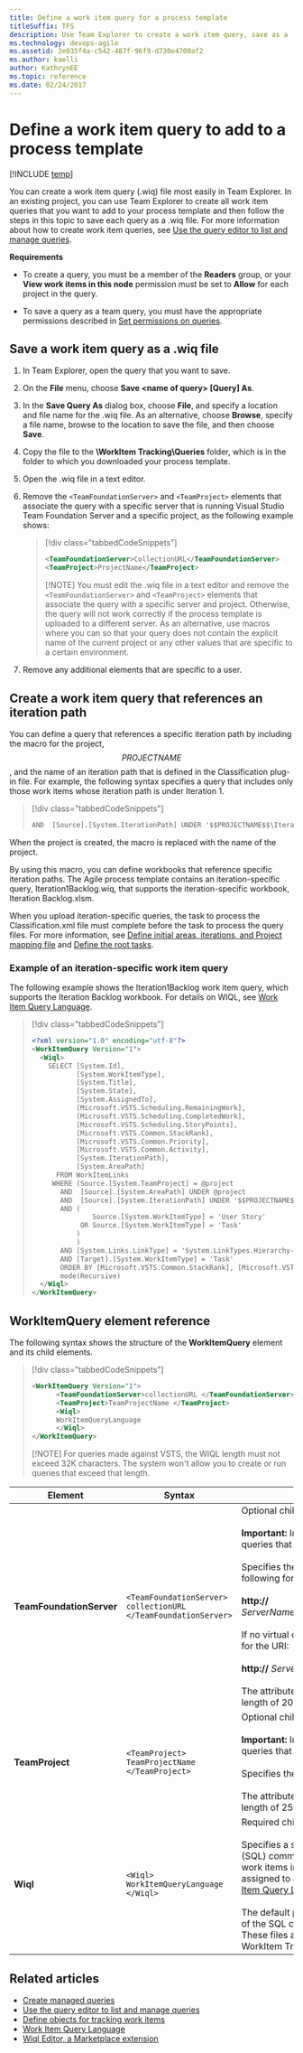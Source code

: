 ```yaml
---
title: Define a work item query for a process template
titleSuffix: TFS
description: Use Team Explorer to create a work item query, save as a .wiq file, and add to a process template
ms.technology: devops-agile
ms.assetid: 2e035f4a-c542-487f-96f9-d730e4700af2
ms.author: kaelli
author: KathrynEE
ms.topic: reference
ms.date: 02/24/2017
---
```


# Define a work item query to add to a process template

[!INCLUDE [temp](../../includes/customization-phase-0-and-1-plus-version-header.md)]

<a name="top"></a> You can create a work item query (.wiq) file most easily in Team Explorer. In an existing project, you can use Team Explorer to create all work item queries that you want to add to your process template and then follow the steps in this topic to save each query as a .wiq file. For more information about how to create work item queries, see [Use the query editor to list and manage queries](../../boards/queries/using-queries.md).

**Requirements**

- To create a query, you must be a member of the **Readers** group, or your **View work items in this node** permission must be set to **Allow** for each project in the query.

- To save a query as a team query, you must have the appropriate permissions described in [Set permissions on queries](../../boards/queries/set-query-permissions.md).

<a name="create"></a>

## Save a work item query as a .wiq file

1. In Team Explorer, open the query that you want to save.
2. On the **File** menu, choose **Save \<name of query> [Query] As**.
3. In the **Save Query As** dialog box, choose **File**, and specify a location and file name for the .wiq file. As an alternative, choose **Browse**, specify a file name, browse to the location to save the file, and then choose **Save**.
4. Copy the file to the **\WorkItem Tracking\Queries** folder, which is in the folder to which you downloaded your process template.
5. Open the .wiq file in a text editor.
6. Remove the `<TeamFoundationServer>` and `<TeamProject>` elements that associate the query with a specific server that is running Visual Studio Team Foundation Server and a specific project, as the following example shows:

   > [!div class="tabbedCodeSnippets"]
   >
   > ```XML
   > <TeamFoundationServer>CollectionURL</TeamFoundationServer>
   > <TeamProject>ProjectName</TeamProject>
   > ```
   >
   > [!NOTE]
   > You must edit the .wiq file in a text editor and remove the `<TeamFoundationServer>` and `<TeamProject>` elements that associate the query with a specific server and project. Otherwise, the query will not work correctly if the process template is uploaded to a different server. As an alternative, use macros where you can so that your query does not contain the explicit name of the current project or any other values that are specific to a certain environment.

7. Remove any additional elements that are specific to a user.

<a name="path"></a>

## Create a work item query that references an iteration path

You can define a query that references a specific iteration path by including the macro for the project, $$PROJECTNAME$$, and the name of an iteration path that is defined in the Classification plug-in file. For example, the following syntax specifies a query that includes only those work items whose iteration path is under Iteration 1.

> [!div class="tabbedCodeSnippets"]
>
> ```XML
> AND  [Source].[System.IterationPath] UNDER '$$PROJECTNAME$$\Iteration 1'
> ```

When the project is created, the macro is replaced with the name of the project.

By using this macro, you can define workbooks that reference specific iteration paths. The Agile process template contains an iteration-specific query, Iteration1Backlog.wiq, that supports the iteration-specific workbook, Iteration Backlog.xlsm.

When you upload iteration-specific queries, the task to process the Classification.xml file must complete before the task to process the query files. For more information, see [Define initial areas, iterations, and Project mapping file](define-classification-plug-in.md) and [Define the root tasks](define-root-tasks-process-template-plug-in.md).

<a name="iterationspecific"></a>

### Example of an iteration-specific work item query

The following example shows the Iteration1Backlog work item query, which supports the Iteration Backlog workbook. For details on WIQL, see [Work Item Query Language](../../boards/queries/wiql-syntax.md).

> [!div class="tabbedCodeSnippets"]
>
> ```XML
> <?xml version="1.0" encoding="utf-8"?>
> <WorkItemQuery Version="1">
>   <Wiql>
>     SELECT [System.Id],
>            [System.WorkItemType],
>            [System.Title],
>            [System.State],
>            [System.AssignedTo],
>            [Microsoft.VSTS.Scheduling.RemainingWork],
>            [Microsoft.VSTS.Scheduling.CompletedWork],
>            [Microsoft.VSTS.Scheduling.StoryPoints],
>            [Microsoft.VSTS.Common.StackRank],
>            [Microsoft.VSTS.Common.Priority],
>            [Microsoft.VSTS.Common.Activity],
>            [System.IterationPath],
>            [System.AreaPath]
>       FROM WorkItemLinks
>      WHERE (Source.[System.TeamProject] = @project
>        AND  [Source].[System.AreaPath] UNDER @project
>        AND  [Source].[System.IterationPath] UNDER '$$PROJECTNAME$$\Iteration 1'
>        AND (
>                Source.[System.WorkItemType] = 'User Story'
>             OR Source.[System.WorkItemType] = 'Task'
>            )
>            )
>        AND [System.Links.LinkType] = 'System.LinkTypes.Hierarchy-Forward'
>        AND [Target].[System.WorkItemType] = 'Task'
>        ORDER BY [Microsoft.VSTS.Common.StackRank], [Microsoft.VSTS.Common.Priority]
>        mode(Recursive)
>   </Wiql>
> </WorkItemQuery>
> ```

<a name="elements"></a>

## WorkItemQuery element reference

The following syntax shows the structure of the **WorkItemQuery** element and its child elements.

> [!div class="tabbedCodeSnippets"]
>
> ```XML
> <WorkItemQuery Version="1">
>       <TeamFoundationServer>collectionURL </TeamFoundationServer>
>       <TeamProject>TeamProjectName </TeamProject>
>       <Wiql>
>       WorkItemQueryLanguage
>       </Wiql>
> </WorkItemQuery>
> ```
>
> [!NOTE]
> For queries made against VSTS, the WIQL length must not exceed 32K characters. The system won't allow you to create or run queries that exceed that length.

| Element                  | Syntax                                                                         | Description                                                                                                                                                                                                                                                                                                                                                                                                                                                                                                                                                    |
| ------------------------ | ------------------------------------------------------------------------------ | -------------------------------------------------------------------------------------------------------------------------------------------------------------------------------------------------------------------------------------------------------------------------------------------------------------------------------------------------------------------------------------------------------------------------------------------------------------------------------------------------------------------------------------------------------------- |
| **TeamFoundationServer** | `<TeamFoundationServer>`<br /> `collectionURL`<br /> `</TeamFoundationServer>` | Optional child element of **WorkItemQuery**.<br /><br /> **Important:** In general, you remove this element from queries that you add to process templates.<br /><br /> Specifies the URI of the project collection in the following format:<br /><br /> **http://** _ServerName:Port/VirtualDirectoryName/CollectionName_<br /><br /> If no virtual directory is used, use the following format for the URI:<br /><br /> **http://** _ServerName:Port/CollectionName_<br /><br /> The attribute type is **ServerNameType** with a maximum length of 2047.     |
| **TeamProject**          | `<TeamProject>`<br /> `TeamProjectName`<br /> `</TeamProject>`                 | Optional child element of **WorkItemQuery**.<br /><br /> **Important:** In general, you remove this element from queries that you add to process templates.<br /><br /> Specifies the project against which to run the query.<br /><br /> The attribute type is **ProjectNameType** with a maximum length of 255 characters.                                                                                                                                                                                                                                   |
| **Wiql**                 | `<Wiql>`<br /> `WorkItemQueryLanguage`<br /> `</Wiql>`                         | Required child element of **WorkItemQuery**.<br /><br /> Specifies a sequence of Structured Query Language (SQL) commands that act as filter criteria to find a set of work items in a project and return the values that are assigned to a set number of fields. For details, see [Work Item Query Language](../../boards/queries/wiql-syntax.md). <br /><br /> The default process templates provide several examples of the SQL commands that the **Wiql** element supports. These files are located in the Queries folder of the WorkItem Tracking folder. |

## Related articles

- [Create managed queries](../../boards/queries/example-queries.md)
- [Use the query editor to list and manage queries](../../boards/queries/using-queries.md)
- [Define objects for tracking work items](define-objects-track-work-items-plug-in.md)
- [Work Item Query Language](../../boards/queries/wiql-syntax.md)
- [Wiql Editor, a Marketplace extension](https://marketplace.visualstudio.com/items?itemName=ottostreifel.wiql-editor)
